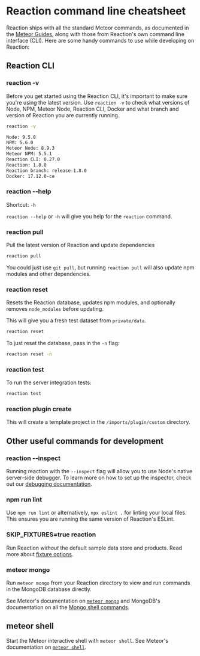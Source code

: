# Reaction command line cheatsheet

Reaction ships with all the standard Meteor commands, as documented in the [Meteor Guides](https://docs.meteor.com/commandline.html), along with those from Reaction's own command line interface (CLI). Here are some handy commands to use while developing on Reaction:

## Reaction CLI

### reaction -v

Before you get started using the Reaction CLI, it's important to make sure you're using the latest version. Use `reaction -v` to check what versions of Node, NPM, Meteor Node, Reaction CLI, Docker and what branch and version of Reaction you are currently running.

```sh
reaction -v

Node: 9.5.0
NPM: 5.6.0
Meteor Node: 8.9.3
Meteor NPM: 5.5.1
Reaction CLI: 0.27.0
Reaction: 1.8.0
Reaction branch: release-1.8.0
Docker: 17.12.0-ce
```

### reaction --help

Shortcut: `-h`

`reaction --help` or `-h` will give you help for the `reaction` command.

### reaction pull

Pull the latest version of Reaction and update dependencies

```sh
reaction pull
```

You could just use `git pull`, but running `reaction pull` will also update npm modules and other dependencies.

### reaction reset

Resets the Reaction database, updates npm modules, and optionally removes `node_modules` before updating.

This will give you a fresh test dataset from `private/data`.

```sh
reaction reset
```

To just reset the database, pass in the `-n` flag:

```sh
reaction reset -n
```

### reaction test

To run the server integration tests:

```sh
reaction test
```

### reaction plugin create <your-plugin-name>

This will create a template project in the `/imports/plugin/custom` directory.

## Other useful commands for development

### reaction --inspect

Running reaction with the `--inspect` flag will allow you to use Node's native server-side debugger. To learn more on how to set up the inspector, check out our [debugging documentation](developer/tutorial/tutorial-debugging-server-code.md).

### npm run lint

Use `npm run lint` or alternatively, `npx eslint .` for linting your local files. This ensures you are running the same version of Reaction's ESLint.

### SKIP_FIXTURES=true reaction

Run Reaction _without_ the default sample data store and products. Read more about [fixture options](/developer/configuration.md#overwrite-sample-data).

### meteor mongo

Run `meteor mongo` from your Reaction directory to view and run commands in the MongoDB database directly.

See Meteor's documentation on [`meteor mongo`](https://docs.meteor.com/commandline.html#meteormongo) and MongoDB's documentation on all the [Mongo shell commands](https://docs.mongodb.com/manual/reference/mongo-shell/#mongo-shell-command-history).

## meteor shell

Start the Meteor interactive shell with `meteor shell`. See Meteor's documentation on [`meteor shell`](https://docs.meteor.com/commandline.html#meteorshell).

